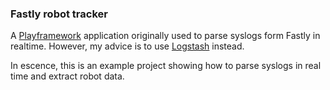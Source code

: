 ### Fastly robot tracker

A [Playframework](http://www.playframework.com/) application originally used to parse syslogs form Fastly in realtime. However, my advice is to use [Logstash](http://logstash.net/) instead.

In escence, this is an example project showing how to parse syslogs in real time and extract robot data.
